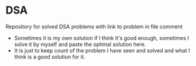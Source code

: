 # DSA
Repository for solved DSA problems with link to problem in file comment

- Sometimes it is my own solution if I think it's good enough, sometimes I solve it by myself and paste the optimal solution here.
- It is just to keep count of the problem I have seen and solved and what I think is a good solution for it.
